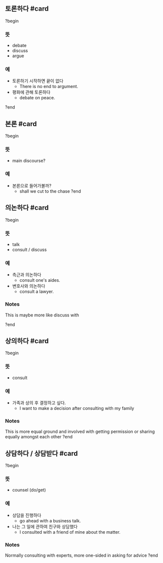 ## 토론하다 #card
?begin
### 뜻
- debate
- discuss
- argue
### 예
- 토론하기 시작하면 끝이 없다
	- There is no end to argument.
- 평화에 관해 토론하다
	- debate on peace.
<!--SR:!2025-06-15,8,250-->
?end

## 본론 #card
?begin
### 뜻
- main discourse?
### 예
- 본론으로 들어가볼까?
	- shall we cut to the chase
?end


## 의논하다 #card
?begin
### 뜻
- talk
- consult / discuss
### 예
- 측근과 의논하다
	- consult one's aides.
- 변호사와 의논하다
	- consult a lawyer.
### Notes
This is maybe more like discuss with
<!--SR:!2025-06-13,12,249-->
?end

## 상의하다 #card
?begin
### 뜻
- consult
### 예
- 가족과 상의 후 결정하고 싶다.
	- I want to make a decision after consulting with my family
### Notes
This is more equal ground and involved with getting permission or sharing equally amongst each other
?end


##   상담하다 / 상담받다 #card
?begin
### 뜻
- counsel (do/get)
### 예
- 상담을 진행하다
	- go ahead with a business talk.
- 나는 그 일에 관하여 친구와 상담했다
	- I consulted with a friend of mine about the matter.
### Notes
Normally consulting with experts, more one-sided in asking for advice
?end